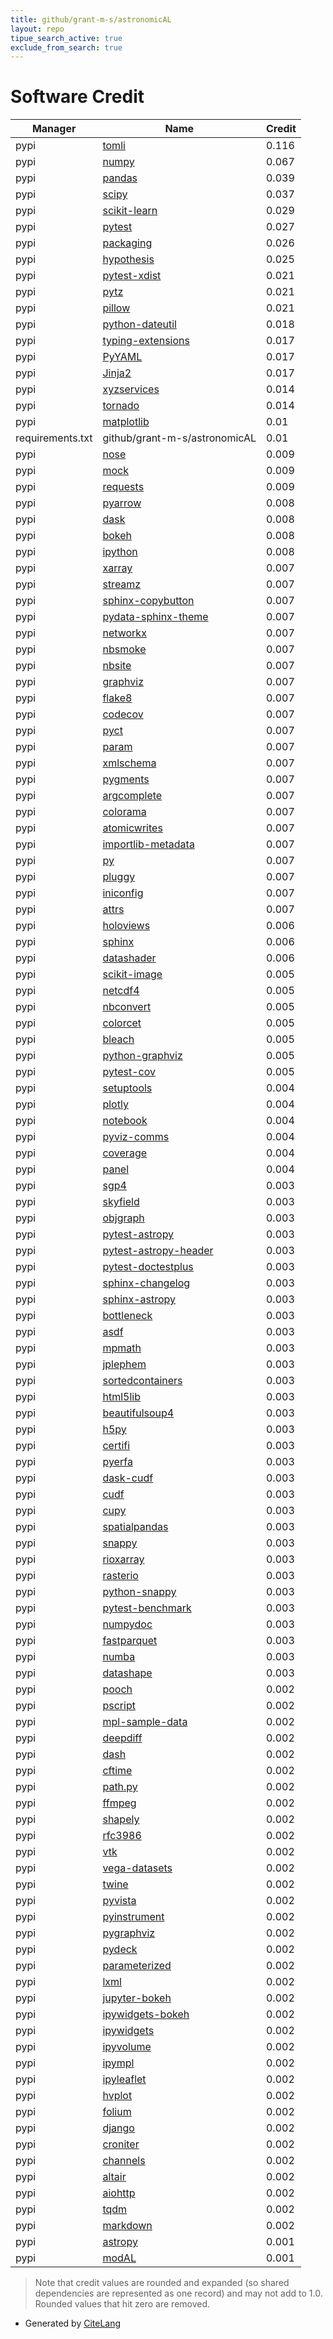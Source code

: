 ```yaml
---
title: github/grant-m-s/astronomicAL
layout: repo
tipue_search_active: true
exclude_from_search: true
---
```

# Software Credit

|Manager|Name|Credit|
|-------|----|------|
|pypi|[tomli](https://pypi.org/project/tomli)|0.116|
|pypi|[numpy](https://pypi.org/project/numpy)|0.067|
|pypi|[pandas](https://pandas.pydata.org)|0.039|
|pypi|[scipy](https://pypi.org/project/scipy)|0.037|
|pypi|[scikit-learn](https://pypi.org/project/scikit-learn)|0.029|
|pypi|[pytest](https://docs.pytest.org/en/latest/)|0.027|
|pypi|[packaging](https://pypi.org/project/packaging)|0.026|
|pypi|[hypothesis](https://pypi.org/project/hypothesis)|0.025|
|pypi|[pytest-xdist](https://pypi.org/project/pytest-xdist)|0.021|
|pypi|[pytz](https://pypi.org/project/pytz)|0.021|
|pypi|[pillow](https://python-pillow.org)|0.021|
|pypi|[python-dateutil](https://pypi.org/project/python-dateutil)|0.018|
|pypi|[typing-extensions](https://typing.readthedocs.io/)|0.017|
|pypi|[PyYAML](https://pyyaml.org/)|0.017|
|pypi|[Jinja2](https://pypi.org/project/Jinja2)|0.017|
|pypi|[xyzservices](https://github.com/geopandas/xyzservices)|0.014|
|pypi|[tornado](http://www.tornadoweb.org/)|0.014|
|pypi|[matplotlib](https://pypi.org/project/matplotlib)|0.01|
|requirements.txt|github/grant-m-s/astronomicAL|0.01|
|pypi|[nose](https://pypi.org/project/nose)|0.009|
|pypi|[mock](https://pypi.org/project/mock)|0.009|
|pypi|[requests](https://pypi.org/project/requests)|0.009|
|pypi|[pyarrow](https://pypi.org/project/pyarrow)|0.008|
|pypi|[dask](https://pypi.org/project/dask)|0.008|
|pypi|[bokeh](https://github.com/bokeh/bokeh)|0.008|
|pypi|[ipython](https://pypi.org/project/ipython)|0.008|
|pypi|[xarray](https://pypi.org/project/xarray)|0.007|
|pypi|[streamz](https://pypi.org/project/streamz)|0.007|
|pypi|[sphinx-copybutton](https://pypi.org/project/sphinx-copybutton)|0.007|
|pypi|[pydata-sphinx-theme](https://pypi.org/project/pydata-sphinx-theme)|0.007|
|pypi|[networkx](https://pypi.org/project/networkx)|0.007|
|pypi|[nbsmoke](https://pypi.org/project/nbsmoke)|0.007|
|pypi|[nbsite](https://pypi.org/project/nbsite)|0.007|
|pypi|[graphviz](https://pypi.org/project/graphviz)|0.007|
|pypi|[flake8](https://pypi.org/project/flake8)|0.007|
|pypi|[codecov](https://pypi.org/project/codecov)|0.007|
|pypi|[pyct](https://pypi.org/project/pyct)|0.007|
|pypi|[param](https://pypi.org/project/param)|0.007|
|pypi|[xmlschema](https://pypi.org/project/xmlschema)|0.007|
|pypi|[pygments](https://pypi.org/project/pygments)|0.007|
|pypi|[argcomplete](https://pypi.org/project/argcomplete)|0.007|
|pypi|[colorama](https://pypi.org/project/colorama)|0.007|
|pypi|[atomicwrites](https://pypi.org/project/atomicwrites)|0.007|
|pypi|[importlib-metadata](https://pypi.org/project/importlib-metadata)|0.007|
|pypi|[py](https://pypi.org/project/py)|0.007|
|pypi|[pluggy](https://pypi.org/project/pluggy)|0.007|
|pypi|[iniconfig](https://pypi.org/project/iniconfig)|0.007|
|pypi|[attrs](https://pypi.org/project/attrs)|0.007|
|pypi|[holoviews](https://www.holoviews.org)|0.006|
|pypi|[sphinx](https://pypi.org/project/sphinx)|0.006|
|pypi|[datashader](https://datashader.org)|0.006|
|pypi|[scikit-image](https://pypi.org/project/scikit-image)|0.005|
|pypi|[netcdf4](https://pypi.org/project/netcdf4)|0.005|
|pypi|[nbconvert](https://pypi.org/project/nbconvert)|0.005|
|pypi|[colorcet](https://pypi.org/project/colorcet)|0.005|
|pypi|[bleach](https://pypi.org/project/bleach)|0.005|
|pypi|[python-graphviz](https://pypi.org/project/python-graphviz)|0.005|
|pypi|[pytest-cov](https://pypi.org/project/pytest-cov)|0.005|
|pypi|[setuptools](https://pypi.org/project/setuptools)|0.004|
|pypi|[plotly](https://pypi.org/project/plotly)|0.004|
|pypi|[notebook](https://pypi.org/project/notebook)|0.004|
|pypi|[pyviz-comms](https://pypi.org/project/pyviz-comms)|0.004|
|pypi|[coverage](https://github.com/nedbat/coveragepy)|0.004|
|pypi|[panel](http://panel.holoviz.org)|0.004|
|pypi|[sgp4](https://pypi.org/project/sgp4)|0.003|
|pypi|[skyfield](https://pypi.org/project/skyfield)|0.003|
|pypi|[objgraph](https://pypi.org/project/objgraph)|0.003|
|pypi|[pytest-astropy](https://pypi.org/project/pytest-astropy)|0.003|
|pypi|[pytest-astropy-header](https://pypi.org/project/pytest-astropy-header)|0.003|
|pypi|[pytest-doctestplus](https://pypi.org/project/pytest-doctestplus)|0.003|
|pypi|[sphinx-changelog](https://pypi.org/project/sphinx-changelog)|0.003|
|pypi|[sphinx-astropy](https://pypi.org/project/sphinx-astropy)|0.003|
|pypi|[bottleneck](https://pypi.org/project/bottleneck)|0.003|
|pypi|[asdf](https://pypi.org/project/asdf)|0.003|
|pypi|[mpmath](https://pypi.org/project/mpmath)|0.003|
|pypi|[jplephem](https://pypi.org/project/jplephem)|0.003|
|pypi|[sortedcontainers](https://pypi.org/project/sortedcontainers)|0.003|
|pypi|[html5lib](https://pypi.org/project/html5lib)|0.003|
|pypi|[beautifulsoup4](https://pypi.org/project/beautifulsoup4)|0.003|
|pypi|[h5py](https://pypi.org/project/h5py)|0.003|
|pypi|[certifi](https://pypi.org/project/certifi)|0.003|
|pypi|[pyerfa](https://pypi.org/project/pyerfa)|0.003|
|pypi|[dask-cudf](https://pypi.org/project/dask-cudf)|0.003|
|pypi|[cudf](https://pypi.org/project/cudf)|0.003|
|pypi|[cupy](https://pypi.org/project/cupy)|0.003|
|pypi|[spatialpandas](https://pypi.org/project/spatialpandas)|0.003|
|pypi|[snappy](https://pypi.org/project/snappy)|0.003|
|pypi|[rioxarray](https://pypi.org/project/rioxarray)|0.003|
|pypi|[rasterio](https://pypi.org/project/rasterio)|0.003|
|pypi|[python-snappy](https://pypi.org/project/python-snappy)|0.003|
|pypi|[pytest-benchmark](https://pypi.org/project/pytest-benchmark)|0.003|
|pypi|[numpydoc](https://pypi.org/project/numpydoc)|0.003|
|pypi|[fastparquet](https://pypi.org/project/fastparquet)|0.003|
|pypi|[numba](https://pypi.org/project/numba)|0.003|
|pypi|[datashape](https://pypi.org/project/datashape)|0.003|
|pypi|[pooch](https://pypi.org/project/pooch)|0.002|
|pypi|[pscript](https://pypi.org/project/pscript)|0.002|
|pypi|[mpl-sample-data](https://pypi.org/project/mpl-sample-data)|0.002|
|pypi|[deepdiff](https://pypi.org/project/deepdiff)|0.002|
|pypi|[dash](https://pypi.org/project/dash)|0.002|
|pypi|[cftime](https://pypi.org/project/cftime)|0.002|
|pypi|[path.py](https://pypi.org/project/path.py)|0.002|
|pypi|[ffmpeg](https://pypi.org/project/ffmpeg)|0.002|
|pypi|[shapely](https://pypi.org/project/shapely)|0.002|
|pypi|[rfc3986](https://pypi.org/project/rfc3986)|0.002|
|pypi|[vtk](https://pypi.org/project/vtk)|0.002|
|pypi|[vega-datasets](https://pypi.org/project/vega-datasets)|0.002|
|pypi|[twine](https://pypi.org/project/twine)|0.002|
|pypi|[pyvista](https://pypi.org/project/pyvista)|0.002|
|pypi|[pyinstrument](https://pypi.org/project/pyinstrument)|0.002|
|pypi|[pygraphviz](https://pypi.org/project/pygraphviz)|0.002|
|pypi|[pydeck](https://pypi.org/project/pydeck)|0.002|
|pypi|[parameterized](https://pypi.org/project/parameterized)|0.002|
|pypi|[lxml](https://pypi.org/project/lxml)|0.002|
|pypi|[jupyter-bokeh](https://pypi.org/project/jupyter-bokeh)|0.002|
|pypi|[ipywidgets-bokeh](https://pypi.org/project/ipywidgets-bokeh)|0.002|
|pypi|[ipywidgets](https://pypi.org/project/ipywidgets)|0.002|
|pypi|[ipyvolume](https://pypi.org/project/ipyvolume)|0.002|
|pypi|[ipympl](https://pypi.org/project/ipympl)|0.002|
|pypi|[ipyleaflet](https://pypi.org/project/ipyleaflet)|0.002|
|pypi|[hvplot](https://pypi.org/project/hvplot)|0.002|
|pypi|[folium](https://pypi.org/project/folium)|0.002|
|pypi|[django](https://pypi.org/project/django)|0.002|
|pypi|[croniter](https://pypi.org/project/croniter)|0.002|
|pypi|[channels](https://pypi.org/project/channels)|0.002|
|pypi|[altair](https://pypi.org/project/altair)|0.002|
|pypi|[aiohttp](https://pypi.org/project/aiohttp)|0.002|
|pypi|[tqdm](https://pypi.org/project/tqdm)|0.002|
|pypi|[markdown](https://pypi.org/project/markdown)|0.002|
|pypi|[astropy](http://astropy.org)|0.001|
|pypi|[modAL](https://modAL-python.github.io/)|0.001|


> Note that credit values are rounded and expanded (so shared dependencies are represented as one record) and may not add to 1.0. Rounded values that hit zero are removed.


- Generated by [CiteLang](https://github.com/vsoch/citelang)
